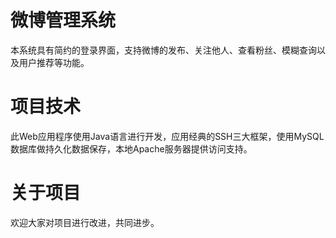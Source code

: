 # 微博管理系统
本系统具有简约的登录界面，支持微博的发布、关注他人、查看粉丝、模糊查询以及用户推荐等功能。

# 项目技术
此Web应用程序使用Java语言进行开发，应用经典的SSH三大框架，使用MySQL数据库做持久化数据保存，本地Apache服务器提供访问支持。

# 关于项目
欢迎大家对项目进行改进，共同进步。
